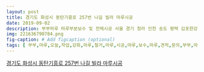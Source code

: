 ```yaml
---
layout: post
title: 경기도 화성시 동탄기흥로 257번 나길 빌라 마루시공
date: 2019-09-02
description: 부부마루 마루부분보수 및 전체시공 서울 경기 청라 인천 송도 평택 김포한강신도시 수원 광교 시흥 동탄 화성 안성 안양 광명 안산 양주 남양주 용인 경기도광주 판교 구리 파주 일산 오산 수도권 청주 
img: 221636790784.png
fig-caption: # Add figcaption (optional)
tags: [ 부부,마루,오늘,작업,강화,마루,철거,마루,시공,마루,보수,마루,견적,문의,부부,마루,연락,부부,마루,마루,부분,보수,전체,시공,서울,경기,청라,인천,송도,평택,김포,한강,신도시,수원,광교,시흥,화성,안성,안양,광명,안산,양주,남양주,용인,경기도,광주,판교,구리,파주,일산,오산,수도권,청주,천안,세종,대전,예산,아산,당진,충청권,지방,출장,문의,연락처,작업,부재,문자,주시,확인,바로,연락 ]
---
```

[경기도 화성시 동탄기흥로 257번 나길 빌라 마루시공](https://blog.naver.com/dalbit8300?Redirect=Log&logNo=221636790784)